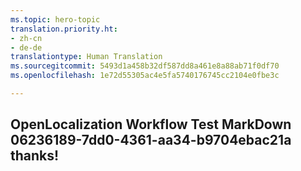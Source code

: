 ```yaml
---
ms.topic: hero-topic
translation.priority.ht:
- zh-cn
- de-de
translationtype: Human Translation
ms.sourcegitcommit: 5493d1a458b32df587dd8a461e8a88ab71f0df70
ms.openlocfilehash: 1e72d55305ac4e5fa5740176745cc2104e0fbe3c

---
```

## OpenLocalization Workflow Test MarkDown 06236189-7dd0-4361-aa34-b9704ebac21a thanks!



<!--HONumber=Jul16_HO4-->


